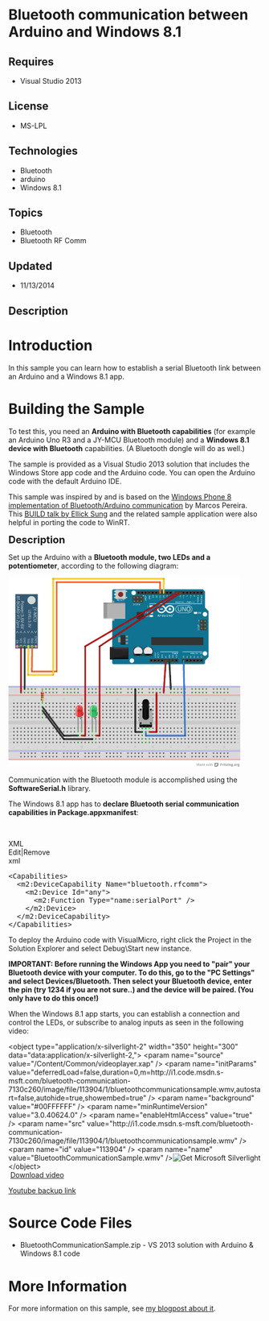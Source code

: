 # Bluetooth communication between Arduino and Windows 8.1
## Requires
- Visual Studio 2013
## License
- MS-LPL
## Technologies
- Bluetooth
- arduino
- Windows 8.1
## Topics
- Bluetooth
- Bluetooth RF Comm
## Updated
- 11/13/2014
## Description

<h1>Introduction</h1>
<p>In this sample you can learn how to establish a serial Bluetooth link between an Arduino and a Windows 8.1 app.<em><br>
</em></p>
<h1><span>Building the Sample</span></h1>
<p>To test this, you need an <strong>Arduino with Bluetooth capabilities</strong> (for example an Arduino Uno R3 and a JY-MCU Bluetooth module) and a
<strong>Windows 8.1 device with Bluetooth</strong> capabilities. (A Bluetooth dongle will do as well.)</p>
<p>The sample is provided as a Visual Studio 2013 solution that includes the Windows Store app code and the Arduino code. You can open the Arduino code with the default Arduino IDE.</p>
<p>This sample was inspired by and is based on the <a href="http://developer.nokia.com/Community/Wiki/Windows_Phone_8_communicating_with_Arduino_using_Bluetooth" target="_blank">
Windows Phone 8 implementation of Bluetooth/Arduino communication</a> by Marcos Pereira. This
<a href="http://channel9.msdn.com/Events/Build/2013/3-026" target="_blank">BUILD talk by Ellick Sung</a> and the related sample application were also helpful in porting the code to WinRT.<em><br>
</em></p>
<p><span style="font-size:20px; font-weight:bold">Description</span></p>
<p>Set up the Arduino with a <strong>Bluetooth module, two LEDs and a potentiometer</strong>, according to the following diagram:</p>
<p><em><img id="97044" src="97044-bt-2xled-poti.png" alt="" width="462" height="377"><br>
</em></p>
<p>Communication with the Bluetooth module is accomplished using the <strong>SoftwareSerial.h</strong> library.</p>
<p>The Windows 8.1 app has to <strong>declare Bluetooth serial communication capabilities in Package.appxmanifest</strong>:</p>
<p>&nbsp;</p>
<div class="scriptcode">
<div class="pluginEditHolder" pluginCommand="mceScriptCode">
<div class="title"><span>XML</span></div>
<div class="pluginLinkHolder"><span class="pluginEditHolderLink">Edit</span>|<span class="pluginRemoveHolderLink">Remove</span></div>
<span class="hidden">xml</span>

<div class="preview">
<pre class="xml"><span class="xml__tag_start">&lt;Capabilities</span><span class="xml__tag_start">&gt;&nbsp;
</span>&nbsp;&nbsp;<span class="xml__tag_start">&lt;m2</span>:DeviceCapability&nbsp;<span class="xml__attr_name">Name</span>=<span class="xml__attr_value">&quot;bluetooth.rfcomm&quot;</span><span class="xml__tag_start">&gt;&nbsp;
</span>&nbsp;&nbsp;&nbsp;&nbsp;<span class="xml__tag_start">&lt;m2</span>:Device&nbsp;<span class="xml__attr_name">Id</span>=<span class="xml__attr_value">&quot;any&quot;</span><span class="xml__tag_start">&gt;&nbsp;
</span>&nbsp;&nbsp;&nbsp;&nbsp;&nbsp;&nbsp;<span class="xml__tag_start">&lt;m2</span>:Function&nbsp;<span class="xml__attr_name">Type</span>=<span class="xml__attr_value">&quot;name:serialPort&quot;</span>&nbsp;<span class="xml__tag_start">/&gt;</span>&nbsp;
&nbsp;&nbsp;&nbsp;&nbsp;<span class="xml__tag_end">&lt;/m2:Device&gt;</span>&nbsp;
&nbsp;&nbsp;<span class="xml__tag_end">&lt;/m2:DeviceCapability&gt;</span>&nbsp;
<span class="xml__tag_end">&lt;/Capabilities&gt;</span></pre>
</div>
</div>
</div>
<p>To deploy the Arduino code with VisualMicro, right click the Project in the Solution Explorer and select Debug\Start new instance.</p>
<p><strong>IMPORTANT: Before running the Windows App you need to &quot;pair&quot; your Bluetooth device with your computer. To do this, go to the &quot;PC Settings&quot; and select Devices/Bluetooth. Then select your Bluetooth device, enter the pin (try 1234 if you are not sure..)
 and the device will be paired. (You only have to do this once!)</strong></p>
<p>When the Windows 8.1 app starts, you can establish a connection and control the LEDs, or subscribe to analog inputs as seen in the following video:</p>
<p>&lt;object type=&quot;application/x-silverlight-2&quot; width=&quot;350&quot; height=&quot;300&quot; data=&quot;data:application/x-silverlight-2,&quot;&gt; &lt;param name=&quot;source&quot; value=&quot;/Content/Common/videoplayer.xap&quot; /&gt; &lt;param name=&quot;initParams&quot; value=&quot;deferredLoad=false,duration=0,m=http://i1.code.msdn.s-msft.com/bluetooth-communication-7130c260/image/file/113904/1/bluetoothcommunicationsample.wmv,autostart=false,autohide=true,showembed=true&quot;
 /&gt; &lt;param name=&quot;background&quot; value=&quot;#00FFFFFF&quot; /&gt; &lt;param name=&quot;minRuntimeVersion&quot; value=&quot;3.0.40624.0&quot; /&gt; &lt;param name=&quot;enableHtmlAccess&quot; value=&quot;true&quot; /&gt; &lt;param name=&quot;src&quot; value=&quot;http://i1.code.msdn.s-msft.com/bluetooth-communication-7130c260/image/file/113904/1/bluetoothcommunicationsample.wmv&quot;
 /&gt; &lt;param name=&quot;id&quot; value=&quot;113904&quot; /&gt; &lt;param name=&quot;name&quot; value=&quot;BluetoothCommunicationSample.wmv&quot; /&gt;<span><a href="http://go.microsoft.com/fwlink/?LinkID=149156" style="text-decoration:none"><img src="http://go.microsoft.com/fwlink/?LinkId=108181" alt="Get Microsoft Silverlight" style="border-style:none"></a></span>
 &lt;/object&gt; <br>
<em>&nbsp;</em><a id="x_/site/view/file/97046/1/BluetoothCommunicationSample.wmv" href="http://code.msdn.microsoft.com/site/view/file/97046/1/BluetoothCommunicationSample.wmv">Download video</a></p>
<p><a href="http://www.youtube.com/watch?v=lhj0aShdcz8" target="_blank">Youtube backup link</a></p>
<h1><span>Source Code Files</span></h1>
<ul>
<li>BluetoothCommunicationSample.zip - VS 2013 solution with Arduino &amp; Windows 8.1 code
</li></ul>
<h1>More Information</h1>
<p>For more information on this sample, see <a href="http://blog.mosthege.net/2013/09/24/bluetooth-communication-between-arduino-and-windows-8-1" target="_blank">
my blogpost about it</a>.</p>
